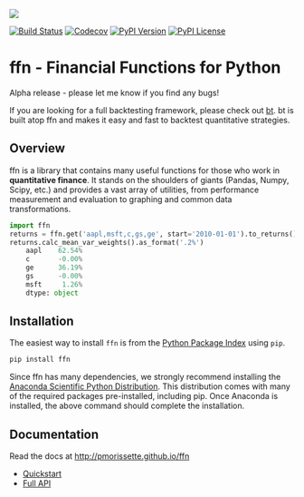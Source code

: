 ![](http://pmorissette.github.io/ffn/_static/logo.png)

[![Build Status](https://github.com/pmorissette/ffn/workflows/Build%20Status/badge.svg)](https://github.com/pmorissette/ffn/actions/)
[![Codecov](https://codecov.io/gh/pmorissette/ffn/branch/master/graph/badge.svg)](https://codecov.io/pmorissette/ffn)
[![PyPI Version](https://img.shields.io/pypi/v/ffn)](https://pypi.org/project/ffn/)
[![PyPI License](https://img.shields.io/pypi/l/ffn)](https://pypi.org/project/ffn/)

# ffn - Financial Functions for Python

Alpha release - please let me know if you find any bugs!

If you are looking for a full backtesting framework, please check out [bt](https://github.com/pmorissette/bt).
bt is built atop ffn and makes it easy and fast to backtest quantitative strategies.

## Overview

ffn is a library that contains many useful functions for those who work in **quantitative
finance**. It stands on the shoulders of giants (Pandas, Numpy, Scipy, etc.) and provides
a vast array of utilities, from performance measurement and evaluation to
graphing and common data transformations.

```python
import ffn
returns = ffn.get('aapl,msft,c,gs,ge', start='2010-01-01').to_returns().dropna()
returns.calc_mean_var_weights().as_format('.2%')
    aapl    62.54%
    c       -0.00%
    ge      36.19%
    gs      -0.00%
    msft     1.26%
    dtype: object
```


## Installation

The easiest way to install `ffn` is from the [Python Package Index](https://pypi.python.org/pypi/ffn/)
using `pip`.

```bash
pip install ffn
```

Since ffn has many dependencies, we strongly recommend installing the [Anaconda Scientific Python Distribution](https://store.continuum.io/cshop/anaconda/). This distribution comes with many of the required packages pre-installed, including pip. Once Anaconda is installed, the above command should complete the installation.

## Documentation

Read the docs at http://pmorissette.github.io/ffn

- [Quickstart](http://pmorissette.github.io/ffn/quick.html)
- [Full API](http://pmorissette.github.io/ffn/ffn.html)
